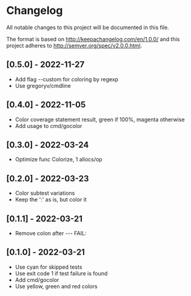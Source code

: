 # Changelog
All notable changes to this project will be documented in this file.

The format is based on http://keepachangelog.com/en/1.0.0/
and this project adheres to http://semver.org/spec/v2.0.0.html.

## [0.5.0] - 2022-11-27

- Add flag --custom for coloring by regexp
- Use gregoryv/cmdline

## [0.4.0] - 2022-11-05

- Color coverage statement result, green if 100%, magenta otherwise
- Add usage to cmd/gocolor

## [0.3.0] - 2022-03-24

- Optimize func Colorize, 1 allocs/op

## [0.2.0] - 2022-03-23

- Color subtest variations
- Keep the ':' as is, but color it

## [0.1.1] - 2022-03-21

- Remove colon after --- FAIL:

## [0.1.0] - 2022-03-21

- Use cyan for skipped tests
- Use exit code 1 if test failure is found
- Add cmd/gocolor
- Use yellow, green and red colors
